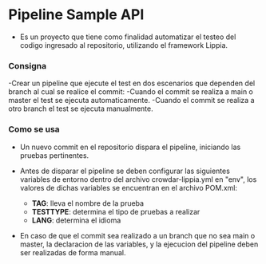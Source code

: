 # Pipeline Sample API

- Es un proyecto que tiene como finalidad automatizar el testeo del codigo ingresado al repositorio, utilizando el framework Lippia.

### Consigna
-Crear un pipeline que ejecute el test en dos escenarios que dependen del branch al cual se realice el commit:
-Cuando el commit se realiza a main o master el test se ejecuta automaticamente.
-Cuando el commit se realiza a otro branch el test se ejecuta manualmente.

### Como se usa
- Un nuevo commit en el repositorio dispara el pipeline, iniciando las pruebas pertinentes.

- Antes de disparar el pipeline se deben configurar las siguientes variables de entorno dentro del archivo crowdar-lippia.yml en "env", los valores de dichas variables se encuentran en el archivo POM.xml:
  * **TAG**: lleva el nombre de la prueba
  * **TESTTYPE**:  determina el tipo de pruebas a realizar
  * **LANG**: determina el idioma

- En caso de que el commit sea realizado a un branch que no sea main o master, la declaracion de las variables, y la ejecucion del pipeline deben ser realizadas de forma manual.
